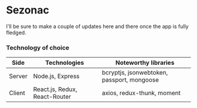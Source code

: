 # Sezonac

I'll be sure to make a couple of updates here and there once the app is fully fledged.

### Technology of choice

| Side   | Technologies                  | Noteworthy libraries                       |
| ------ | ----------------------------- | ------------------------------------------ |
| Server | Node.js, Express              | bcryptjs, jsonwebtoken, passport, mongoose |
| Client | React.js, Redux, React-Router | axios, redux-thunk, moment                 |
